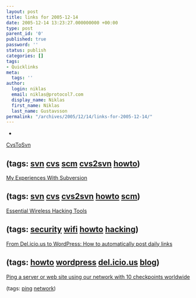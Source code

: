 ```yaml
---
layout: post
title: links for 2005-12-14
date: 2005-12-14 13:23:27.000000000 +00:00
type: post
parent_id: '0'
published: true
password: ''
status: publish
categories: []
tags:
- Quicklinks
meta:
  tags: ''
author:
  login: niklas
  email: niklas@protocol7.com
  display_name: Niklas
  first_name: Niklas
  last_name: Gustavsson
permalink: "/archives/2005/12/14/links-for-2005-12-14/"
---
```

- 
[CvsToSvn](http://wiki.osafoundation.org/bin/view/Projects/CvsToSvn)

(tags: [svn](http://del.icio.us/protocol7/svn) [cvs](http://del.icio.us/protocol7/cvs) [scm](http://del.icio.us/protocol7/scm) [cvs2svn](http://del.icio.us/protocol7/cvs2svn) [howto](http://del.icio.us/protocol7/howto))
- 
[My Experiences With Subversion](http://www.chiark.greenend.org.uk/~sgtatham/svn.html)

(tags: [svn](http://del.icio.us/protocol7/svn) [cvs](http://del.icio.us/protocol7/cvs) [cvs2svn](http://del.icio.us/protocol7/cvs2svn) [howto](http://del.icio.us/protocol7/howto) [scm](http://del.icio.us/protocol7/scm))
- 
[Essential Wireless Hacking Tools](http://www.ethicalhacker.net/content/view/16/24/)

(tags: [security](http://del.icio.us/protocol7/security) [wifi](http://del.icio.us/protocol7/wifi) [howto](http://del.icio.us/protocol7/howto) [hacking](http://del.icio.us/protocol7/hacking))
- 
[From Del.icio.us to WordPress: How to automatically post daily links](http://theory.isthereason.com/?p=499)

(tags: [howto](http://del.icio.us/protocol7/howto) [wordpress](http://del.icio.us/protocol7/wordpress) [del.icio.us](http://del.icio.us/protocol7/del.icio.us) [blog](http://del.icio.us/protocol7/blog))
- 
[Ping a server or web site using our network with 10 checkpoints worldwide](http://just-ping.com/)

(tags: [ping](http://del.icio.us/protocol7/ping) [network](http://del.icio.us/protocol7/network))
